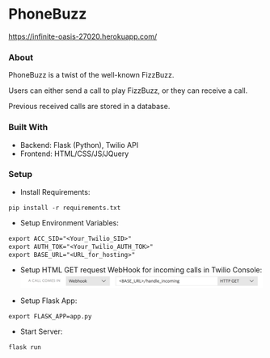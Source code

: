 # PhoneBuzz
https://infinite-oasis-27020.herokuapp.com/

### About
PhoneBuzz is a twist of the well-known FizzBuzz. 

Users can either send a call to play FizzBuzz, or they can receive
a call. 

Previous received calls are stored in a database. 

### Built With
- Backend: Flask (Python), Twilio API
- Frontend: HTML/CSS/JS/JQuery

### Setup
- Install Requirements:
```
pip install -r requirements.txt
```

- Setup Environment Variables:
```
export ACC_SID="<Your_Twilio_SID>"
export AUTH_TOK="<Your_Twilio_AUTH_TOK>"
export BASE_URL="<URL_for_hosting>"
```

- Setup HTML GET request WebHook for incoming calls in Twilio Console:
![Web Hook Example](./static/images/WebHookExample.png)

- Setup Flask App: 
```
export FLASK_APP=app.py
```

- Start Server:
```
flask run
```
